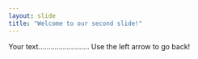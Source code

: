 ```yaml
---
layout: slide
title: "Welcome to our second slide!"
---
```

Your text.........................
Use the left arrow to go back!
